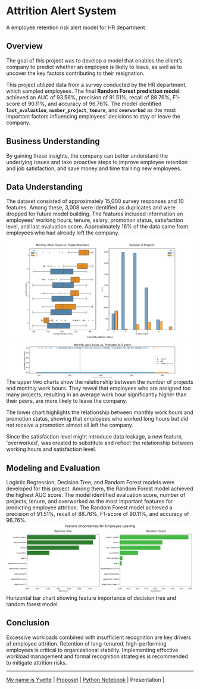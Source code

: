 # Attrition Alert System
A employee retention risk alert model for HR department

## Overview 
The goal of this project was to develop a model that enables the client’s company to predict whether an employee is likely to leave, as well as to uncover the key factors contributing to their resignation.

This project utilized data from a survey conducted by the HR department, which sampled employees. The final **Random Forest prediction model** achieved an AUC of 93.56%, precision of 91.51%, recall of 88.76%, F1-score of 90.11%, and accuracy of 96.76%. The model identified **`last_evaluation`**, **`number_project`**, **`tenure`**, and **`overworked`** as the most important factors influencing employees' decisions to stay or leave the company.

## Business Understanding 
By gaining these insights, the company can better understand the underlying issues and take proactive steps to improve employee retention and job satisfaction, and save money and time training new employees. 

## Data Understanding
The dataset consisted of approximately 15,000 survey responses and 10 features. Among these, 3,008 were identified as duplicates and were dropped for future model building. The features included information on employees' working hours, tenure, salary, promotion status, satisfaction level, and last evaluation score. Approximately 16% of the data came from employees who had already left the company.
<img alt=“Satisfaction-Tenure-Attrition” src=/images/workHrs-projectNum-left.png>
<img alt=“WorkHours-Promotion-Attrition” src=/images/workHrs-promotion.png>
The upper two charts show the relationship between the number of projects and monthly work hours. They reveal that employees who are assigned too many projects, resulting in an average work hour significantly higher than their peers, are more likely to leave the company.

The lower chart highlights the relationship between monthly work hours and promotion status, showing that employees who worked long hours but did not receive a promotion almost all left the company.

Since the satisfaction level might introduce data leakage, a new feature, 'overworked', was created to substitute and reflect the relationship between working hours and satisfaction level.

## Modeling and Evaluation 
Logistic Regression, Decision Tree, and Random Forest models were developed for this project. Among them, the Random Forest model achieved the highest AUC score.
The model identified evaluation score, number of projects, tenure, and overworked as the most important features for predicting employee attrition.
The Random Forest model achieved a precision of 91.51%, recall of 88.76%, F1-score of 90.11%, and accuracy of 96.76%.
<img alt=“Satisfaction-Tenure-Attrition” src=/images/feature-importances.png>
Horizontal bar chart showing feature importance of decision tree and random forest model.

## Conclusion
Excessive workloads combined with insufficient recognition are key drivers of employee attrition.
Retention of long-tenured, high-performing employees is critical to organizational stability.
Implementing effective workload management and formal recognition strategies is recommended to mitigate attrition risks.

---
[My name is Yvette](https://yvette-yl.github.io/ "Welcome to My Profile")  |  [Proposel](/PACE_Strategy.md "")  |  [Python Notebook](https://www.kaggle.com/code/yvetteliuyang/attritionalertsystem "A link to the Kaggle Notebook. An .ipynb file is included in the files folder for reference.")  |  Presentation  | 
